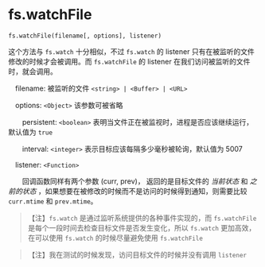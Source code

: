 # fs.watchFile

`fs.watchFile(filename[, options], listener)`

这个方法与 `fs.watch` 十分相似，不过 `fs.watch` 的 listener 只有在被监听的文件修改的时候才会被调用。而 `fs.watchFile` 的 listener 在我们访问被监听的文件时，就会调用。

&emsp;filename: 被监听的文件 `<string> | <Buffer> | <URL>`

&emsp;options: `<Object>` 该参数可被省略

&emsp;&emsp;persistent: `<boolean>` 表明当文件正在被监视时，进程是否应该继续运行，默认值为 `true`

&emsp;&emsp;interval: `<integer>` 表示目标应该每隔多少毫秒被轮询，默认值为 5007

&emsp;listener: `<Function>`

&emsp;&emsp;回调函数同样有两个参数 (curr, prev)， 返回的是目标文件的 *当前状态* 和 *之前的状态* ，如果想要在被修改的时候而不是访问的时候得到通知，则需要比较 `curr.mtime` 和 `prev.mtime`。

>【注】`fs.watch` 是通过监听系统提供的各种事件实现的，而 `fs.watchFile` 是每个一段时间去检查目标文件是否发生变化，所以 `fs.watch` 更加高效，在可以使用 `fs.watch` 的时候尽量避免使用 `fs.watchFile`

>【注】我在测试的时候发现，访问目标文件的时候并没有调用 `listener`
